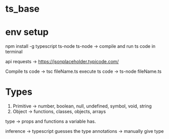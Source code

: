 # ts_base

# env setup

npm install -g typescript ts-node
ts-node -> compile and run ts code in terminal

api requests -> https://jsonplaceholder.typicode.com/

Compile ts code -> tsc fileName.ts
execute ts code -> ts-node fileName.ts

# Types

1. Primitive -> number, boolean, null, undefined, symbol, void, string
2. Object -> functions, classes, objects, arrays

type -> props and functions a variable has.

inference -> typescript guesses the type
annotations -> manually give type
